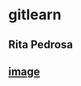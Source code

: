 # gitlearn

## Rita Pedrosa
## [image](https://user-images.githubusercontent.com/118549371/202742321-c6dc4dcb-953a-4bb1-a673-4ac8b9ef7c03.png)
